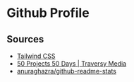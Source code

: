 # Github Profile

## Sources
- [Tailwind CSS](https://tailwindcss.com/docs)
- [50 Projects 50 Days | Traversy Media](https://50projects50days.com/)
- [anuraghazra/github-readme-stats](https://github.com/anuraghazra/github-readme-stats)